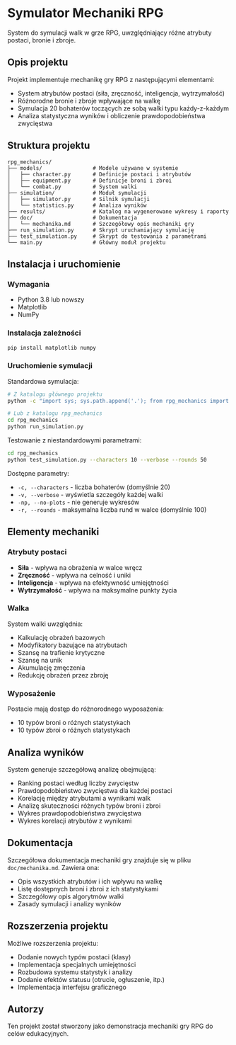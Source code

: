 # Symulator Mechaniki RPG

System do symulacji walk w grze RPG, uwzględniający różne atrybuty postaci, bronie i zbroje.

## Opis projektu

Projekt implementuje mechanikę gry RPG z następującymi elementami:
- System atrybutów postaci (siła, zręczność, inteligencja, wytrzymałość)
- Różnorodne bronie i zbroje wpływające na walkę
- Symulacja 20 bohaterów toczących ze sobą walki typu każdy-z-każdym
- Analiza statystyczna wyników i obliczenie prawdopodobieństwa zwycięstwa

## Struktura projektu

```
rpg_mechanics/
├── models/                # Modele używane w systemie
│   ├── character.py       # Definicje postaci i atrybutów
│   ├── equipment.py       # Definicje broni i zbroi
│   └── combat.py          # System walki
├── simulation/            # Moduł symulacji
│   ├── simulator.py       # Silnik symulacji
│   └── statistics.py      # Analiza wyników
├── results/               # Katalog na wygenerowane wykresy i raporty
├── doc/                   # Dokumentacja
│   └── mechanika.md       # Szczegółowy opis mechaniki gry
├── run_simulation.py      # Skrypt uruchamiający symulację
├── test_simulation.py     # Skrypt do testowania z parametrami
└── main.py                # Główny moduł projektu
```

## Instalacja i uruchomienie

### Wymagania

- Python 3.8 lub nowszy
- Matplotlib
- NumPy

### Instalacja zależności

```bash
pip install matplotlib numpy
```

### Uruchomienie symulacji

Standardowa symulacja:
```bash
# Z katalogu głównego projektu
python -c "import sys; sys.path.append('.'); from rpg_mechanics import main; main.main()"

# Lub z katalogu rpg_mechanics
cd rpg_mechanics
python run_simulation.py
```

Testowanie z niestandardowymi parametrami:
```bash
cd rpg_mechanics
python test_simulation.py --characters 10 --verbose --rounds 50
```

Dostępne parametry:
- `-c, --characters` - liczba bohaterów (domyślnie 20)
- `-v, --verbose` - wyświetla szczegóły każdej walki
- `-np, --no-plots` - nie generuje wykresów
- `-r, --rounds` - maksymalna liczba rund w walce (domyślnie 100)

## Elementy mechaniki

### Atrybuty postaci
- **Siła** - wpływa na obrażenia w walce wręcz
- **Zręczność** - wpływa na celność i uniki
- **Inteligencja** - wpływa na efektywność umiejętności
- **Wytrzymałość** - wpływa na maksymalne punkty życia

### Walka
System walki uwzględnia:
- Kalkulację obrażeń bazowych
- Modyfikatory bazujące na atrybutach
- Szansę na trafienie krytyczne
- Szansę na unik
- Akumulację zmęczenia
- Redukcję obrażeń przez zbroję

### Wyposażenie
Postacie mają dostęp do różnorodnego wyposażenia:
- 10 typów broni o różnych statystykach
- 10 typów zbroi o różnych statystykach

## Analiza wyników

System generuje szczegółową analizę obejmującą:
- Ranking postaci według liczby zwycięstw
- Prawdopodobieństwo zwycięstwa dla każdej postaci
- Korelację między atrybutami a wynikami walk
- Analizę skuteczności różnych typów broni i zbroi
- Wykres prawdopodobieństwa zwycięstwa
- Wykres korelacji atrybutów z wynikami

## Dokumentacja

Szczegółowa dokumentacja mechaniki gry znajduje się w pliku `doc/mechanika.md`. Zawiera ona:
- Opis wszystkich atrybutów i ich wpływu na walkę
- Listę dostępnych broni i zbroi z ich statystykami
- Szczegółowy opis algorytmów walki
- Zasady symulacji i analizy wyników

## Rozszerzenia projektu

Możliwe rozszerzenia projektu:
- Dodanie nowych typów postaci (klasy)
- Implementacja specjalnych umiejętności
- Rozbudowa systemu statystyk i analizy
- Dodanie efektów statusu (otrucie, ogłuszenie, itp.)
- Implementacja interfejsu graficznego

## Autorzy

Ten projekt został stworzony jako demonstracja mechaniki gry RPG do celów edukacyjnych. 